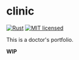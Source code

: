 # clinic

[![Rust](https://github.com/pinyu1618/csh/actions/workflows/rust.yml/badge.svg?branch=main)](https://github.com/pinyu1618/csh/actions/workflows/rust.yml)
[![MIT licensed](https://img.shields.io/badge/license-MIT-blue.svg)](./LICENSE)

This is a doctor's portfolio.

**WIP**
